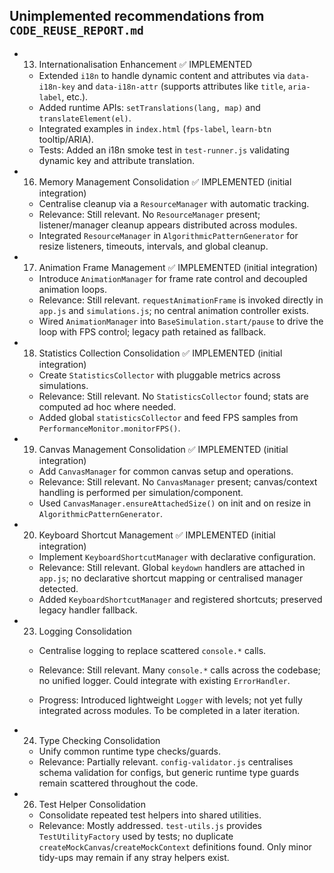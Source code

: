 ## Unimplemented recommendations from `CODE_REUSE_REPORT.md`

- 13. Internationalisation Enhancement ✅ IMPLEMENTED

  - Extended `i18n` to handle dynamic content and attributes via `data-i18n-key` and `data-i18n-attr` (supports attributes like `title`, `aria-label`, etc.).
  - Added runtime APIs: `setTranslations(lang, map)` and `translateElement(el)`.
  - Integrated examples in `index.html` (`fps-label`, `learn-btn` tooltip/ARIA).
  - Tests: Added an i18n smoke test in `test-runner.js` validating dynamic key and attribute translation.

- 16. Memory Management Consolidation ✅ IMPLEMENTED (initial integration)

  - Centralise cleanup via a `ResourceManager` with automatic tracking.
  - Relevance: Still relevant. No `ResourceManager` present; listener/manager cleanup appears distributed across modules.
  - Integrated `ResourceManager` in `AlgorithmicPatternGenerator` for resize listeners, timeouts, intervals, and global cleanup.

- 17. Animation Frame Management ✅ IMPLEMENTED (initial integration)

  - Introduce `AnimationManager` for frame rate control and decoupled animation loops.
  - Relevance: Still relevant. `requestAnimationFrame` is invoked directly in `app.js` and `simulations.js`; no central animation controller exists.
  - Wired `AnimationManager` into `BaseSimulation.start/pause` to drive the loop with FPS control; legacy path retained as fallback.

- 18. Statistics Collection Consolidation ✅ IMPLEMENTED (initial integration)

  - Create `StatisticsCollector` with pluggable metrics across simulations.
  - Relevance: Still relevant. No `StatisticsCollector` found; stats are computed ad hoc where needed.
  - Added global `statisticsCollector` and feed FPS samples from `PerformanceMonitor.monitorFPS()`.

- 19. Canvas Management Consolidation ✅ IMPLEMENTED (initial integration)

  - Add `CanvasManager` for common canvas setup and operations.
  - Relevance: Still relevant. No `CanvasManager` present; canvas/context handling is performed per simulation/component.
  - Used `CanvasManager.ensureAttachedSize()` on init and on resize in `AlgorithmicPatternGenerator`.

- 20. Keyboard Shortcut Management ✅ IMPLEMENTED (initial integration)

  - Implement `KeyboardShortcutManager` with declarative configuration.
  - Relevance: Still relevant. Global `keydown` handlers are attached in `app.js`; no declarative shortcut mapping or centralised manager detected.
  - Added `KeyboardShortcutManager` and registered shortcuts; preserved legacy handler fallback.

- 23. Logging Consolidation

  - Centralise logging to replace scattered `console.*` calls.
  - Relevance: Still relevant. Many `console.*` calls across the codebase; no unified logger. Could integrate with existing `ErrorHandler`.

  - Progress: Introduced lightweight `Logger` with levels; not yet fully integrated across modules. To be completed in a later iteration.

- 24. Type Checking Consolidation

  - Unify common runtime type checks/guards.
  - Relevance: Partially relevant. `config-validator.js` centralises schema validation for configs, but generic runtime type guards remain scattered throughout the code.

- 26. Test Helper Consolidation
  - Consolidate repeated test helpers into shared utilities.
  - Relevance: Mostly addressed. `test-utils.js` provides `TestUtilityFactory` used by tests; no duplicate `createMockCanvas`/`createMockContext` definitions found. Only minor tidy-ups may remain if any stray helpers exist.
